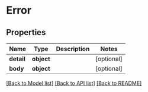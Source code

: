 # Error

## Properties
Name | Type | Description | Notes
------------ | ------------- | ------------- | -------------
**detail** | **object** |  | [optional] 
**body** | **object** |  | [optional] 

[[Back to Model list]](../README.md#documentation-for-models) [[Back to API list]](../README.md#documentation-for-api-endpoints) [[Back to README]](../README.md)


